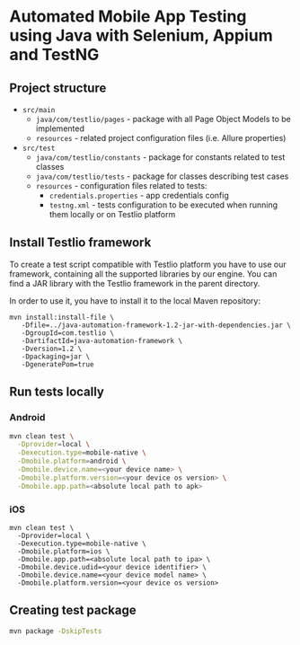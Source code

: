 # Automated Mobile App Testing using Java with Selenium, Appium and TestNG

## Project structure
- `src/main`
  - `java/com/testlio/pages` - package with all Page Object Models to be implemented
  - `resources` - related project configuration files (i.e. Allure properties)
- `src/test`
  - `java/com/testlio/constants` - package for constants related to test classes
  - `java/com/testlio/tests` - package for classes describing test cases
  - `resources` - configuration files related to tests:
    - `credentials.properties` - app credentials config
    - `testng.xml` -  tests configuration to be executed when running them locally or on Testlio platform

## Install Testlio framework
To create a test script compatible with Testlio platform you have to use our framework, containing all the supported libraries by our engine. You can find a JAR library with the Testlio framework in the parent directory.

In order to use it, you have to install it to the local Maven repository:
```shell
mvn install:install-file \
   -Dfile=../java-automation-framework-1.2-jar-with-dependencies.jar \
   -DgroupId=com.testlio \
   -DartifactId=java-automation-framework \
   -Dversion=1.2 \
   -Dpackaging=jar \
   -DgeneratePom=true
```

## Run tests locally
### Android
```bash 
mvn clean test \
  -Dprovider=local \
  -Dexecution.type=mobile-native \
  -Dmobile.platform=android \
  -Dmobile.device.name=<your device name> \
  -Dmobile.platform.version=<your device os version> \
  -Dmobile.app.path=<absolute local path to apk>
```

### iOS
```shell
mvn clean test \
  -Dprovider=local \
  -Dexecution.type=mobile-native \
  -Dmobile.platform=ios \
  -Dmobile.app.path=<absolute local path to ipa> \
  -Dmobile.device.udid=<your device identifier> \
  -Dmobile.device.name=<your device model name> \
  -Dmobile.platform.version=<your device os version>
```

## Creating test package
```bash 
mvn package -DskipTests
```